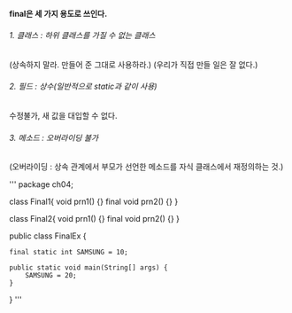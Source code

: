#### final은 세 가지 용도로 쓰인다.
###### 1. 클래스 : 하위 클래스를 가질 수 없는 클래스
(상속하지 말라. 만들어 준 그대로 사용하라.)
(우리가 직접 만들 일은 잘 없다.)

###### 2. 필드 : 상수(일반적으로 static과 같이 사용)
수정불가, 새 값을 대입할 수 없다.

###### 3. 메소드 : 오버라이딩 불가
(오버라이딩 : 상속 관계에서 부모가 선언한 메소드를 자식 클래스에서 재정의하는 것.) 


''' 
package ch04;


class Final1{
	void prn1() {}
	final void prn2() {}
}

class Final2{
	void prn1() {}
	final void prn2() {}
}


public class FinalEx {
	
	final static int SAMSUNG = 10;
	
	public static void main(String[] args) {
		SAMSUNG = 20;
	}
}
'''
